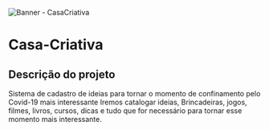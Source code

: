 ![Banner - CasaCriativa](https://user-images.githubusercontent.com/62274788/108256530-6916a400-713c-11eb-81f2-5dde6da48353.png)


# Casa-Criativa

## Descrição do projeto

Sistema de cadastro de ideias para tornar o momento de confinamento pelo Covid-19 mais interessante
Iremos catalogar ideias, Brincadeiras, jogos, filmes, livros, cursos, dicas e tudo que for necessário para tornar esse momento mais interessante.
